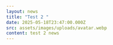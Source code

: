 ```yaml
---
layout: news
title: "Test 2 "
date: 2025-05-18T23:47:00.000Z
src: assets/images/uploads/avatar.webp
content: test 2 news
---
```

